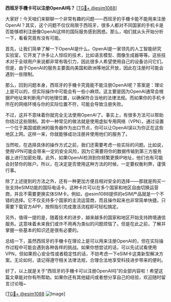 **西班牙手機卡可以注册OpenAI吗？** [[TG💪+ @esim1088](https://t.me/s/esim1088)]

大家好！今天咱们来聊聊一个非常有趣的问题——西班牙的手機卡能不能用来注册OpenAI？其实，这个问题不仅仅局限于西班牙，很多人都对不同国家的手机卡是否能够顺利注册像OpenAI这样的国际服务感到困惑。那么，咱们就从头开始分析一下，看看究竟有没有可能。

首先，让我们简单了解一下OpenAI是什么。OpenAI是一家领先的人工智能研究实验室，它开发了许多让人惊叹的技术，比如语言模型、图像生成器等等。这些技术对于全球用户来说都非常有吸引力，因此很多人希望使用自己的设备访问它们。但是，由于OpenAI的服务主要面向美国和欧洲等地区开放，因此在注册时可能会遇到一些限制。

那么，回到问题本身，西班牙的手機卡究竟能不能注册OpenAI呢？答案是：理论上是可以的，但实际操作中可能会有一些小麻烦。这主要是因为OpenAI通常会根据IP地址来判断用户的地理位置，以确保符合当地的法律法规。而如果你的手机卡所在的网络环境与你的实际位置不符，可能会导致注册失败。

不过，这并不意味着你就完全无法使用OpenAI了。事实上，有很多方法可以帮助你绕过这些限制。其中一种常见的做法就是使用虚拟专用网络（VPN）。通过设置一个位于美国或欧洲的服务器作为出口节点，你可以让OpenAI误以为你正在这些地区上网。这样一来，你就能够成功注册并使用他们的服务了。

当然啦，在选择具体的操作方式之前，我们还需要考虑一些实际的问题。比如说，使用VPN可能会带来一定的安全风险，因为它需要将你的数据传输到第三方服务器上进行加密处理。此外，如果OpenAI检测到你频繁更换IP地址，他们也有可能会封禁你的账户。所以，在决定是否使用这种方法的时候，一定要权衡利弊，谨慎行事。

除了上述提到的方法之外，还有一种更加方便且相对安全的选择——那就是购买一张支持eSIM功能的国际电话卡。这种卡片可以在多个国家和地区自由切换运营商，并且不需要更换实体SIM卡。例如，@esim1088提供的eSIM产品就是一个不错的选择。它不仅支持多个国家的主流运营商，而且操作起来也非常简单快捷。只需要下载官方APP，按照指引完成激活流程即可轻松搞定。

另外，值得一提的是，随着技术的进步，越来越多的国家和地区开始支持跨境通信服务。这意味着未来我们或许不用再为类似的问题烦恼了。但是在此之前，了解并掌握一些基本的知识还是很有必要的。

总结一下，虽然西班牙的手機卡在理论上是可以用来注册OpenAI的，但在实际操作过程中可能会遇到各种各样的挑战。如果你想尝试的话，可以先试试看使用VPN，但如果担心安全性或者稳定性的话，不妨考虑一下eSIM卡这类新型解决方案。无论如何，请记得遵守相关法律法规，合理合法地享受科技进步带来的便利。

好了，以上就是关于“西班牙的手機卡可以注册OpenAI吗”的全部内容啦！希望这篇文章能对你有所帮助。如果你还有其他疑问或者想分享自己的经验，欢迎随时留言讨论哦~

[[TG💪+ @esim1088](https://t.me/s/esim1088) ![Image](https://i.postimg.cc/4NQfJmqS/Snipaste-2025-05-13-00-14-12.png)]